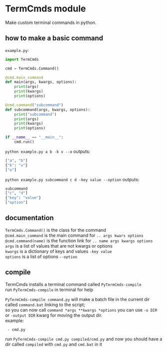 
# TermCmds module

Make custom terminal commands in python.

## how to make a basic command

`example.py`:

```py
import TermCmds

cmd = TermCmds.Command()

@cmd.main_command
def main(args, kwargs, options):
    print(args)
    print(kwargs)
    print(options)

@cmd.command("subcommand")
def subcommand(args, kwargs, options):
    print("subcommand")
    print(args)
    print(kwargs)
    print(options)

if __name__ == "__main__":
    cmd.run()
```

`python example.py a b -k v --o` outputs:

```python
["a", "b"]
{"k": "v"}
["o"]
```

`python example.py subcommand c d -key value --option` outputs:

```python
subcommand
["c", "d"]
{"key": "value"}
["option"]
```

## documentation

`TermCmds.Command()` is the class for the command  
`@cmd.main_command` is the main command for `.. args kwars options`  
`@cmd.command(name)` is the function link for `.. name args kwargs options`  
`args` is a list of values that are not kwargs or options  
`kwargs` is a dictionary of keys and values `-key value`  
`options` is a list of options `--option`  

## compile

TermCmds installs a terminal command called `PyTermCmds-compile`  
run `PyTermCmds-compile` in terminal for help  
  
`PyTermCmds-compile command.py` will make a batch file in the current dir called `command.bat` linking to the script;  
so you can now call `command *args **kwargs *options`
you can use `-o DIR` or `-output DIR` kwarg for moving the output dir.  
example:
```current dir\
 - cmd.py
```
run `PyTermCmds-compile cmd.py compiled/cmd.py`
and now you should have a dir called `compiled` with `cmd.py` and `cmd.bat` in it
